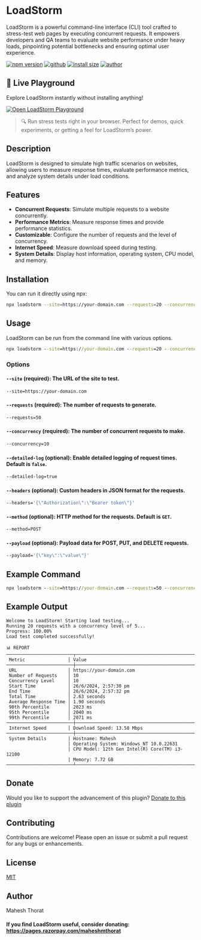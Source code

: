 # LoadStorm

LoadStorm is a powerful command-line interface (CLI) tool crafted to stress-test web pages by executing concurrent requests. It empowers developers and QA teams to evaluate website performance under heavy loads, pinpointing potential bottlenecks and ensuring optimal user experience.

[![npm version](https://img.shields.io/badge/npm-v1.0.20-blue?logo=nodedotjs&logoColor=white)](https://www.npmjs.com/package/loadstorm)
[![github](https://img.shields.io/badge/-Repository-black?logo=github)](https://github.com/maheshmthorat/loadstorm)
[![install size](https://img.shields.io/badge/install%20size-17%20kB-green?logo=files&logoColor=white)](https://www.npmjs.com/package/loadstorm)
[![author](https://img.shields.io/badge/author-Mahesh%20Thorat-purple)](https://maheshthorat.web.app/)

## 🚀 Live Playground

Explore LoadStorm instantly without installing anything!

[![Open LoadStorm Playground](https://img.shields.io/badge/Try%20Now-Playground-blueviolet?style=for-the-badge&logo=vercel&logoColor=white)](https://loadstorm.vercel.app)

> 🔍 Run stress tests right in your browser. Perfect for demos, quick experiments, or getting a feel for LoadStorm’s power.

## Description

LoadStorm is designed to simulate high traffic scenarios on websites, allowing users to measure response times, evaluate performance metrics, and analyze system details under load conditions.

## Features

- **Concurrent Requests**: Simulate multiple requests to a website concurrently.
- **Performance Metrics**: Measure response times and provide performance statistics.
- **Customizable**: Configure the number of requests and the level of concurrency.
- **Internet Speed**: Measure download speed during testing.
- **System Details**: Display host information, operating system, CPU model, and memory.

## Installation

You can run it directly using npx:

```bash
npx loadstorm --site=https://your-domain.com --requests=20 --concurrency=5 --detailed-log=true
```

## Usage

LoadStorm can be run from the command line with various options.

```cmd
npx loadstorm --site=https://your-domain.com --requests=20 --concurrency=5 --detailed-log=true
```

### Options

#### `--site` (required): The URL of the site to test.

```bash
--site=https://your-domain.com
```

#### `--requests` (required): The number of requests to generate.

```bash
--requests=50
```

#### `--concurrency` (required): The number of concurrent requests to make.

```bash
--concurrency=10
```

#### `--detailed-log` (optional): Enable detailed logging of request times. Default is `false`.

```bash
--detailed-log=true
```

#### `--headers` (optional): Custom headers in JSON format for the requests.

```bash
--headers='{\"Authorization\":\"Bearer token\"}'
```

#### `--method` (optional): HTTP method for the requests. Default is `GET`.

```bash
--method=POST
```

#### `--payload` (optional): Payload data for POST, PUT, and DELETE requests.

```bash
--payload='{\"key\":\"value\"}'
```

## Example Command

```cmd
npx loadstorm --site=https://your-domain.com --requests=50 --concurrency=10 --headers="{\"Authorization\":\"Bearer token\"}" --method=POST --payload="{\"key\":\"value\"}"
```

## Example Output

```plaintext
Welcome to LoadStorm! Starting load testing...
Running 20 requests with a concurrency level of 5...
Progress: 100.00%
Load test completed successfully!

📊 REPORT
─────────────────────────┬──────────────────────────────────────────────────────
 Metric                │ Value
─────────────────────────┼──────────────────────────────────────────────────────
 URL                   │ https://your-domain.com
 Number of Requests    │ 10
 Concurrency Level     │ 10
 Start Time            │ 26/6/2024, 2:57:30 pm
 End Time              │ 26/6/2024, 2:57:32 pm
 Total Time            │ 2.63 seconds
 Average Response Time │ 1.90 seconds
 90th Percentile       │ 2023 ms
 95th Percentile       │ 2040 ms
 99th Percentile       │ 2071 ms
─────────────────────────┼──────────────────────────────────────────────────────
 Internet Speed        │ Download Speed: 13.58 Mbps
─────────────────────────┼──────────────────────────────────────────────────────
 System Details        | Hostname: Mahesh
                       | Operating System: Windows_NT 10.0.22631
                       | CPU Model: 12th Gen Intel(R) Core(TM) i3-12100
                       | Memory: 7.72 GB
─────────────────────────┴──────────────────────────────────────────────────────
```

## Donate

Would you like to support the advancement of this plugin?
[Donate to this plugin](https://buymeacoffee.com/maheshmthorat)

## Contributing

Contributions are welcome! Please open an issue or submit a pull request for any bugs or enhancements.

## License

[MIT](LICENSE)

## Author

Mahesh Thorat

#### If you find LoadStorm useful, consider donating: https://pages.razorpay.com/maheshmthorat
